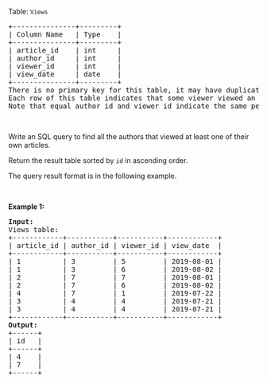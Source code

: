 <div><p>Table: <code>Views</code></p>

<pre>+---------------+---------+
| Column Name   | Type    |
+---------------+---------+
| article_id    | int     |
| author_id     | int     |
| viewer_id     | int     |
| view_date     | date    |
+---------------+---------+
There is no primary key for this table, it may have duplicate rows.
Each row of this table indicates that some viewer viewed an article (written by some author) on some date. 
Note that equal author_id and viewer_id indicate the same person.
</pre>

<p>&nbsp;</p>

<p>Write an SQL query to find all the authors that viewed at least one of their own articles.</p>

<p>Return the result table sorted by <code>id</code> in ascending order.</p>

<p>The query result format is in the following example.</p>

<p>&nbsp;</p>
<p><strong>Example 1:</strong></p>

<pre><strong>Input:</strong> 
Views table:
+------------+-----------+-----------+------------+
| article_id | author_id | viewer_id | view_date  |
+------------+-----------+-----------+------------+
| 1          | 3         | 5         | 2019-08-01 |
| 1          | 3         | 6         | 2019-08-02 |
| 2          | 7         | 7         | 2019-08-01 |
| 2          | 7         | 6         | 2019-08-02 |
| 4          | 7         | 1         | 2019-07-22 |
| 3          | 4         | 4         | 2019-07-21 |
| 3          | 4         | 4         | 2019-07-21 |
+------------+-----------+-----------+------------+
<strong>Output:</strong> 
+------+
| id   |
+------+
| 4    |
| 7    |
+------+
</pre>
</div>
